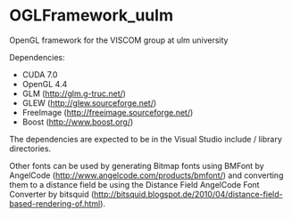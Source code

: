 # OGLFramework_uulm
OpenGL framework for the VISCOM group at ulm university

Dependencies:
- CUDA 7.0
- OpenGL 4.4
- GLM (http://glm.g-truc.net/)
- GLEW (http://glew.sourceforge.net/)
- FreeImage (http://freeimage.sourceforge.net/)
- Boost (http://www.boost.org/)

The dependencies are expected to be in the Visual Studio include / library directories.

Other fonts can be used by generating Bitmap fonts using BMFont by AngelCode (http://www.angelcode.com/products/bmfont/) and converting them to a distance field be using the Distance Field AngelCode Font Converter by bitsquid (http://bitsquid.blogspot.de/2010/04/distance-field-based-rendering-of.html).
